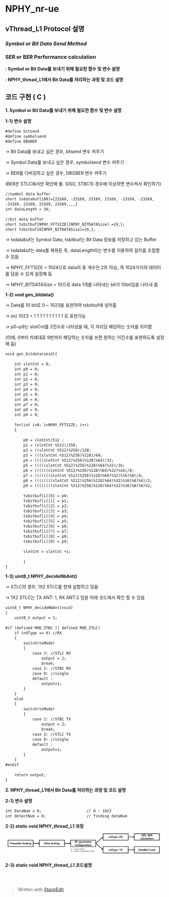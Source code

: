 # NPHY_nr-ue
## vThread_L1 Protocol 설명
### ***Symbol or Bit Data Send Method***

### **SER or BER Performance calculation**

**: Symbol or Bit Data를 보내기 위해 필요한 함수 및 변수 설명**

**: NPHY_thread_L1에서 Bit Data를 처리하는 과정 및 코드 설명**


## 코드 구현 ( C )

**1. Symbol or Bit Data를 보내기 위해 필요한 함수 및 변수 설명**

**1-1) 변수 설명**
``` 
#define bitsend
#define symbolsend
#define DBGBER
``` 
→  Bit Data를 보내고 싶은 경우, bitsend 변수 켜주기

→ Symbol Data를 보내고 싶은 경우, symbolsend 변수 켜주기

→ BER를 디버깅하고 싶은 경우, DBGBER 변수 켜주기

(BER은 STLC에서만 확인해 봄. SISO, STBC의 경우에 이상하면 변수켜서 확인하기)
``` 
//symbol data buffer
short txdatabuf[100]={23169, -23169, 23169, 23169, -23169, -23169, -23169, 23169, 23169, 23169,,,,}										
int dataLength = 10;

//bit data buffer
short txbitbuf[NPHY_FFTSIZE][NPHY_BITDATASize] ={0,};		
short txbitbuf10[NPHY_BITDATASize]={0,};					
```
→ txdatabuf는 Symbol Data, txbitbuf는 Bit Data 정보를 저장하고 있는 Buffer

→ txdatabuf는 data를 채워둔 후, dataLength라는 변수를 이용하여 길이를 조절할 수 있음

→ NPHY_FFTSIZE = 1024으로 data의 총 개수인 2의 10승, 즉 1024가지의 데이터를 담을 수 있게 설정해 둠

→ NPHY_BITDATASize = 10으로 data 1개를 나타내는 bit가 10bit임을 나타내 줌



**1-2) void gen_bitdata()**

→ Data를 10 bit로 0 ~ 1023을 표현하여 txbitbuf에 넣어줌

→ ex) 1023 = 1 1 1 1 1 1 1 1 1 1 로 표현가능

→ p0~p9는 slotCnt를 2진수로 나타냈을 때, 각 자리당 해당하는 숫자를 의미함

(이때, 0부터 차례대로 9번까지 해당하는 숫자를 쓰면 원하는 이진수를 표현하도록 설정해 둠)
```
void gen_bitdata(void){
	
	int slotCnt = 0;
	int p0 = 0;
	int p1 = 0;
	int p2 = 0;
	int p3 = 0;
	int p4 = 0;
	int p5 = 0;
	int p6 = 0;
	int p7 = 0;
	int p8 = 0;
	int p9 = 0;

	for(int i=0; i<NPHY_FFTSIZE; i++)
	{

		p0 = slotCnt/512 ;
		p1 = (slotCnt %512)/256;
		p2 = ((slotCnt %512)%256)/128;
		p3 = (((slotCnt %512)%256)%128)/64;
		p4 = ((((slotCnt %512)%256)%128)%64)/32;
		p5 = (((((slotCnt %512)%256)%128)%64)%32)/16;
		p6 = ((((((slotCnt %512)%256)%128)%64)%32)%16)/8;
		p7 = (((((((slotCnt %512)%256)%128)%64)%32)%16)%8)/4;
		p8 = ((((((((slotCnt %512)%256)%128)%64)%32)%16)%8)%4)/2;
		p9 = ((((((((slotCnt %512)%256)%128)%64)%32)%16)%8)%4)%2;
			
		txbitbuf[i][0] = p0;
		txbitbuf[i][1] = p1;
		txbitbuf[i][2] = p2;
		txbitbuf[i][3] = p3;
		txbitbuf[i][4] = p4;
		txbitbuf[i][5] = p5;
		txbitbuf[i][6] = p6;
		txbitbuf[i][7] = p7;
		txbitbuf[i][8] = p8;
		txbitbuf[i][9] = p9;

		slotCnt = slotCnt +1;

		}
}
```


**1-3) uint8_t NPHY_decideNbAnt()**

→  STLC의 경우, 1X2 STLC를 현재 실험하고 있음

 → 1X2 STLC는 TX ANT: 1, RX ANT:2 임을 아래 코드에서 확인 할 수 있음
 
```
uint8_t NPHY_decideNbAnt(void)
{
	uint8_t output = 1;

#if (defined MOD_STBC || defined MOD_STLC)
	if (ndType == 0) //RX
	{
		switch(txMode)
		{
			case 2: //STLC RX
				output = 2;
				break;
			case 1: //STBC RX
			case 0: //single
			default : 
				output=1;
		}
	}
	else
	{
		switch(txMode)
		{
			case 1: //STBC TX
				output = 2;
				break;	
			case 2: //STLC TX
			case 0: //single
			default : 
				output=1;
		}
	}
#endif

	return output;
}
```


**2. NPHY_thread_L1에서 Bit Data를 처리하는 과정 및 코드 설명**

**2-1) 변수 설명**
``` 
int DataNum = 0;					// 0 ~ 1023
int detectNum = 0;					// finding dataNum
```
**2-2) static void NPHY_thread_L1 과정**
![](https://github.com/prizesilvers2/NR_Modulation/blob/main/Figs/NPHY_thread_L1_process.png?raw=true)

**2-3) static void NPHY_thread_L1 코드설명**
```
```


![]()


> Written with [StackEdit](https://stackedit.io/).


